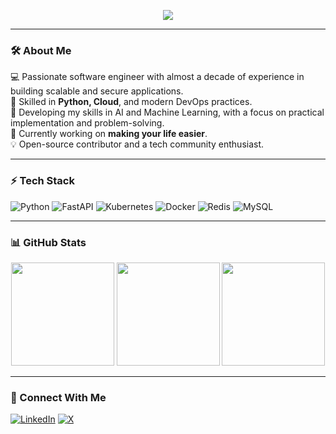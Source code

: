 <p align="center">
  <img src="https://readme-typing-svg.herokuapp.com?font=Fira+Code&pause=1000&color=F75C7E&width=435&lines=Experienced+Software+Engineer;Python+%7C+DevOps+%7C+Cloud;Open+Source+Contributor+%F0%9F%9A%80" />
</p>

---

### 🛠 About Me  
💻 Passionate software engineer with almost a decade of experience in building scalable and secure applications.  
🚀 Skilled in **Python, Cloud**, and modern DevOps practices.  
🧠 Developing my skills in AI and Machine Learning, with a focus on practical implementation and problem-solving.  
🔎 Currently working on **making your life easier**.  
💡 Open-source contributor and a tech community enthusiast.  

---

### ⚡ Tech Stack  
![Python](https://img.shields.io/badge/Python-3776AB?style=for-the-badge&logo=python&logoColor=white)
![FastAPI](https://img.shields.io/badge/FastAPI-009688?style=for-the-badge&logo=fastapi&logoColor=white)
![Kubernetes](https://img.shields.io/badge/Kubernetes-326CE5?style=for-the-badge&logo=kubernetes&logoColor=white)
![Docker](https://img.shields.io/badge/Docker-2496ED?style=for-the-badge&logo=docker&logoColor=white)
![Redis](https://img.shields.io/badge/Redis-DC382D?style=for-the-badge&logo=redis&logoColor=white)
![MySQL](https://img.shields.io/badge/MySQL-4479A1?style=for-the-badge&logo=mysql&logoColor=white)

---

### 📊 GitHub Stats  
<p align="center">
  <img src="https://github-readme-stats.vercel.app/api?username=piobig2871&show_icons=true&theme=radical" height="165"/>
  <img src="https://github-readme-stats.vercel.app/api/top-langs/?username=piobig2871&layout=compact&theme=radical" height="165"/>
  <img src="https://github-profile-summary-cards.vercel.app/api/cards/profile-details?username=piobig2871&theme=github_dark" height="165">
</p>

---

### 🔗 Connect With Me  
[![LinkedIn](https://img.shields.io/badge/LinkedIn-0A66C2?style=for-the-badge&logo=linkedin&logoColor=white)](https://linkedin.com/in/piotr-bigos-software-developer/) [![X](https://img.shields.io/badge/-1DA1F2?style=for-the-badge&logo=X&logoColor=white)](https://x.com/piotrbigos7)


